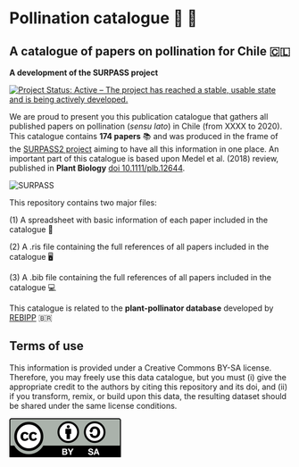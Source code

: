 # Pollination catalogue :hibiscus: :honeybee:

## A catalogue of papers on pollination for Chile :chile:

**A development of the SURPASS project**

[![Project Status: Active – The project has reached a stable, usable state and is being actively developed.](https://www.repostatus.org/badges/latest/active.svg)](https://www.repostatus.org/#active)


We are proud to present you this publication catalogue that gathers all published papers on pollination (_sensu lato_) in Chile (from XXXX to 2020). This catalogue contains **174 papers** :books: and was produced in the frame of the [SURPASS2 project](https://bee-surpass.org) aiming to have all this information in one place. An important part of this catalogue is based upon Medel et al. (2018) review, published in **Plant Biology** [doi 10.1111/plb.12644](https://doi.org/10.1111/plb.12644).

![SURPASS](images/surpass_logo.png)

This repository contains two major files:

(1) A spreadsheet with basic information of each paper included in the catalogue :closed_book:

(2) A .ris file containing the full references of all papers included in the catalogue :desktop_computer:

(3) A .bib file containing the full references of all papers included in the catalogue :computer:

This catalogue is related to the **plant-pollinator database** developed by [REBIPP](https://www.rebipp.org.br) :brazil:


## Terms of use

This information is provided under a Creative Commons BY-SA license. Therefore, you may freely use this data catalogue, but you must (i) give the appropriate credit to the authors by citing this repository and its doi, and (ii) if you transform, remix, or build upon this data, the resulting dataset should be shared under the same license conditions.

![license](images/license.png)
